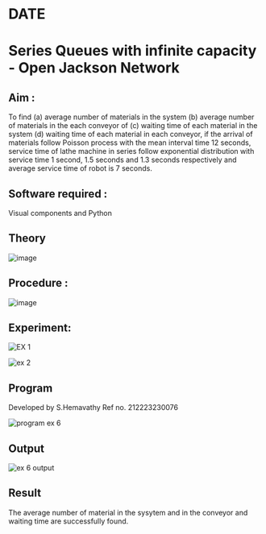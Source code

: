 # DATE 
# Series Queues with infinite capacity - Open Jackson Network

## Aim :
To find (a) average number of materials in the system (b) average number of materials in the each conveyor of (c) waiting time of each material in the system (d) waiting time of each material in each conveyor, if the arrival  of materials follow Poisson process with the mean interval time 12 seconds, service time of  lathe machine in series follow exponential distribution  with service time  1 second, 1.5 seconds and 1.3 seconds respectively and average service time of robot is 7 seconds.

## Software required :
Visual components and Python

## Theory

![image](https://user-images.githubusercontent.com/103921593/203239736-7b81f599-71a8-4ae7-b63e-5d98acd9ea54.png)


## Procedure :

![image](https://user-images.githubusercontent.com/103921593/203239789-bc870dce-6727-487b-a0e2-4fc3f5114889.png)


## Experiment:

![EX 1](https://github.com/Hemaatchu/Open-Jacson-Networks/assets/147328300/0cec090c-9d34-4701-ae6e-2a4d1418c04e)

![ex 2](https://github.com/Hemaatchu/Open-Jacson-Networks/assets/147328300/1df03ffe-cef0-451b-8259-a6a88a1bb4fe)


## Program

Developed by S.Hemavathy
Ref no. 212223230076

![program ex 6](https://github.com/Hemaatchu/Open-Jacson-Networks/assets/147328300/02c084a4-3138-49f4-a040-f16e1691ef25)

## Output

![ex 6 output](https://github.com/Hemaatchu/Open-Jacson-Networks/assets/147328300/00bb26c0-26cd-48b2-b7d0-eb0a2b228200)

## Result
The average number of material in the sysytem and in the conveyor and waiting time are successfully found.
